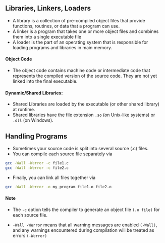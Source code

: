 ## Libraries, Linkers, Loaders

- A library is a collection of pre-compiled object files that provide functions, routines, or data that a program can use.
- A linker is a program that takes one or more object files and combines them into a single executable file
- A loader is the part of an operating system that is responsible for loading programs and libraries in main memory.

#### Object Code

- The object code contains machine code or intermediate code that represents the compiled version of the source code. They are not yet linked into the final executable. 

#### Dynamic/Shared Libraries:

- Shared Libraries are loaded by the executable (or other shared library) at runtime.
- Shared libraries have the file extension ```.so``` (on Unix-like systems) or ```.dll``` (on Windows).

## Handling Programs

- Sometimes your source code is split into several source (.c) files. 
- You can compile each source file separately via 

```bash
gcc -Wall -Werror -c file1.c
gcc -Wall -Werror -c file2.c
```
- Finally, you can link all files together via

```bash
gcc -Wall -Werror -o my_program file1.o file2.o
```
#### Note

- The ```-c``` option tells the compiler to generate an object file ```(.o file)``` for each source file. 

- ```-Wall -Werror``` means that all warning messages are enabled ```(-Wall)```, and any warnings encountered during compilation will be treated as errors ```(-Werror)```
